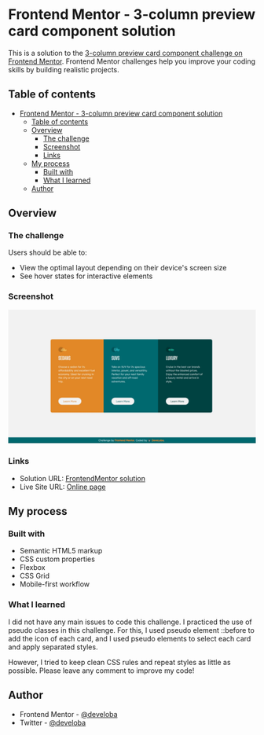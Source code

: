# Frontend Mentor - 3-column preview card component solution

This is a solution to the [3-column preview card component challenge on Frontend Mentor](https://www.frontendmentor.io/challenges/3column-preview-card-component-pH92eAR2-). Frontend Mentor challenges help you improve your coding skills by building realistic projects. 

## Table of contents

- [Frontend Mentor - 3-column preview card component solution](#frontend-mentor---3-column-preview-card-component-solution)
  - [Table of contents](#table-of-contents)
  - [Overview](#overview)
    - [The challenge](#the-challenge)
    - [Screenshot](#screenshot)
    - [Links](#links)
  - [My process](#my-process)
    - [Built with](#built-with)
    - [What I learned](#what-i-learned)
  - [Author](#author)

## Overview

### The challenge

Users should be able to:

- View the optimal layout depending on their device's screen size
- See hover states for interactive elements

### Screenshot

![](./images/preview.JPG)


### Links

- Solution URL: [FrontendMentor solution](https://aesthetic-cupcake-559570.netlify.app/)
- Live Site URL: [Online page](https://www.frontendmentor.io/solutions/column-card-preview-html-and-css-using-pseudo-elements-nBx3BDEnXm)

## My process

### Built with

- Semantic HTML5 markup
- CSS custom properties
- Flexbox
- CSS Grid
- Mobile-first workflow


### What I learned

I did not have any main issues to code this challenge. I practiced the use of pseudo classes in this challenge.
For this, I used pseudo element ::before to add the icon of each card, and I used pseudo elements to select each card and apply separated styles.

However, I tried to keep clean CSS rules and repeat styles as little as possible. Please leave any comment to improve my code!


## Author

- Frontend Mentor - [@develoba](https://www.frontendmentor.io/profile/develoba)
- Twitter - [@develoba](https://www.twitter.com/develoba)

